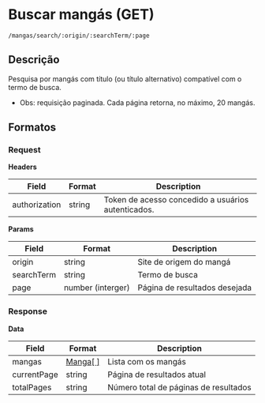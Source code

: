# Buscar mangás (GET)

`/mangas/search/:origin/:searchTerm/:page`

## Descrição

Pesquisa por mangás com título (ou título alternativo) compatível com o termo de busca.

- Obs: requisição paginada. Cada página retorna, no máximo, 20 mangás.

## Formatos

### Request

**Headers**

| Field         | Format | Description                                        |
| ------------- | ------ | -------------------------------------------------- |
| authorization | string | Token de acesso concedido a usuários autenticados. |

**Params**

| Field      | Format            | Description                   |
| ---------- | ----------------- | ----------------------------- |
| origin     | string            | Site de origem do mangá       |
| searchTerm | string            | Termo de busca                |
| page       | number (interger) | Página de resultados desejada |

### Response

**Data**

| Field       | Format                        | Description                           |
| ----------- | ----------------------------- | ------------------------------------- |
| mangas      | [Manga[ ]](../types/Manga.md) | Lista com os mangás                   |
| currentPage | string                        | Página de resultados atual            |
| totalPages  | string                        | Número total de páginas de resultados |
